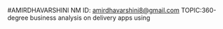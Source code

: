 #AMIRDHAVARSHINI
NM ID: amirdhavarshini8@gmail.com
TOPIC:360-degree business analysis on delivery apps using 
